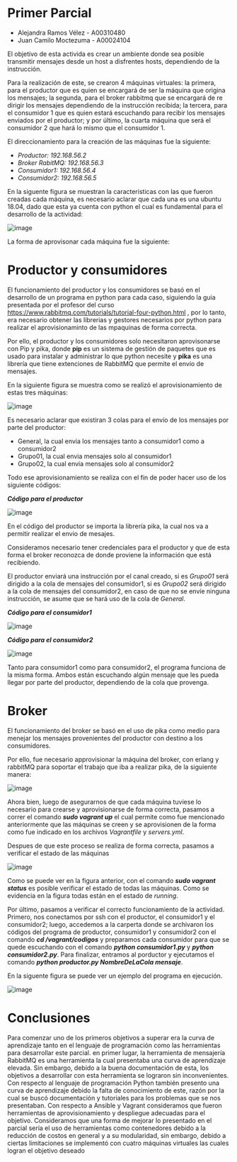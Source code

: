 # Primer Parcial

- Alejandra Ramos Vélez - A00310480
- Juan Camilo Moctezuma - A00024104

El objetivo de esta activida es crear un ambiente donde sea posible transmitir mensajes desde un host a disfrentes hosts, dependiendo de la instrucción.

Para la realización de este, se crearon 4 máquinas virtuales: la primera, para el productor que es quien se encargará de ser la máquina que origina los mensajes; la segunda, para el broker rabbitmq que se encargará de re dirigir los mensajes dependiendo de la instrucción recibida; la tercera, para el consumidor 1 que es quien estará escuchando para recibir los mensajes enviados por el productor; y por último, la cuarta máquina que será el consumidor 2 que hará lo mismo que el consumidor 1.

El direccionamiento para la creación de las máquinas fue la siguiente:

- _Productor: 192.168.56.2_
- _Broker RabitMQ: 192.168.56.3_
- _Consumidor1: 192.168.56.4_
- _Consumidor2: 192.168.56.5_

En la siguente figura se muestran la caracteristicas con las que fueron creadas cada máquina, es necesario aclarar que cada una es una ubuntu 18.04, dado que esta ya cuenta con python el cual es fundamental para el desarrollo de la actividad:

![image](https://drive.google.com/uc?export=view&id=1amQ8jSHA79Sl7eCoWVfRvDOx9kNPoPyS)

La forma de aprovisonar cada máquina fue la siguiente:

# **Productor y consumidores**

El funcionamiento del productor y los consumidores se basó en el desarrollo de un programa en python para cada caso, siguiendo la guia presentada por el profesor del curso https://www.rabbitmq.com/tutorials/tutorial-four-python.html , por lo tanto, era necesario obtener las librerias y gestores necesarios por python para realizar el aprovisionaminto de las mpaquinas de forma correcta.

Por ello, el productor y los consumidores solo necesitaron aprovisonarse con Pip y pika, donde **pip** es un sistema de gestión de paquetes que es usado para instalar y administrar lo que python necesite y **pika** es una librería que tiene extenciones de RabbitMQ que permite el envío de mensajes.

En la siguiente figura se muestra como se realizó el aprovisionamiento de estas tres máquinas:

![image](https://drive.google.com/uc?export=view&id=1AdMsVMIwrXWi3ZhlmA_JyOTWUo08PfqC)

Es necesario aclarar que existiran 3 colas para el envío de los mensajes por parte del productor:

- General, la cual envia los mensajes tanto a consumidor1 como a consumidor2
- Grupo01, la cual envia mensajes solo al consumidor1
- Grupo02, la cual envia mensajes solo al consumidor2

Todo ese aprovisionamiento se realiza con el fin de poder hacer uso de los siguiente códigos:

***Código para el productor***

![image](https://drive.google.com/uc?export=view&id=1kPu1tQpx6cebSaVdUJaBYR5r6tCz8Ylm)

En el código del productor se importa la librería pika, la cual nos va a permitir realizar el envio de mesajes.

Consideramos necesario tener credenciales para el productor y que de esta forma el broker reconozca de donde proviene la información que está recibiendo.

El productor enviará una instrucción por el canal creado, si es _Grupo01_ será dirigido a la cola de mensajes del consumidor1, si es _Grupo02_ será dirigido a la cola de mensajes del consumidor2, en caso de que no se envíe ninguna instrucción, se asume que se hará uso de la cola de _General_.

***Código para el consumidor1***

![image](https://drive.google.com/uc?export=view&id=1fvc3G0p5NdmNpwVpKaMHlXfZ5pO-IGME)

***Código para el consumidor2***

![image](https://drive.google.com/uc?export=view&id=1GcJUpRm6aOw5ZE66ONqBF6yR7lWOSHZ4)

Tanto para consumidor1 como para consumidor2, el programa funciona de la misma forma. Ambos están escuchando algún mensaje que les pueda llegar por parte del productor, dependiendo de la cola que provenga.

# **Broker**

El funcionamiento del broker se basó en el uso de pika como medio para menejar los mensajes provenientes del productor con destino a los consumidores.

Por ello, fue necesario approvisionar la máquina del broker, con erlang y rabbitMQ para soportar el trabajo que iba a realizar pika, de la siguiente manera:

![image](https://drive.google.com/uc?export=view&id=1xWvtDjT7Jjv0uvr9dmFvyNkn_aNC7CrP)

Ahora bien, luego de asegurarnos de que cada máquina tuviese lo necesario para crearse y aprovisionarse de forma correcta, pasamos a correr el comando ***sudo vagrant up*** el cual permite como fue mencionado anteriormente que las máquinas se creen y se aprovisionen de la forma como fue indicado en los archivos _Vagrantfile_ y _servers.yml_.

Despues de que este proceso se realiza de forma correcta, pasamos a verificar el estado de las máquinas

![image](https://drive.google.com/uc?export=view&id=1vy-9gyMK_yqyCQcTHmMO3dO6eDX_EnXF)

Como se puede ver en la figura anterior, con el comando ***sudo vagrant status*** es posible verificar el estado de todas las máquinas. Como se evidencia en la figura todas están en el estado de _running_.

Por último, pasamos a verificar el correcto funcionamiento de la actividad. Primero, nos conectamos por ssh con el productor, el consumidor1 y el consumidor2; luego, accedemos a la carperta donde se archivaron los códigos del programa de productor, consumidor1 y consumidor2 con el comando ***cd /vagrant/codigos*** y preparamos cada consumidor para que se quede escuchando con el comando ***python consumidor1.py*** y ***python consumidor2.py***. Para finalizar, entramos al porductor y ejecutamos el comando ***python productor.py _NombreDeLaCola_ _mensaje_***.

En la siguente figura se puede ver un ejemplo del programa en ejecución.

![image](https://drive.google.com/uc?export=view&id=1-ETUrKHZ0EvDshrdZvQqCfZiuR5HQItV)

# Conclusiones

Para comenzar uno de los primeros objetivos a superar era la curva de aprendizaje tanto en el lenguaje de programación como las herramientas para desarrollar este parcial. en primer lugar, la herramienta de mensajería RabbitMQ es una herramienta la cual presentaba una curva de aprendizaje elevada. Sin embargo, debido a la buena documentación de esta, los objetivos a desarrollar con esta herramienta se lograron sin inconvenientes. Con respecto al lenguaje de programación Python también presento una curva de aprendizaje debido la falta de conocimiento de este, razón por la cual se buscó documentación y tutoriales para los problemas que se nos presentaban. Con respecto a Ansible y Vagrant consideramos que fueron herramientas de aprovisionamiento y despliegue adecuadas para el objetivo. Consideramos que una forma de mejorar lo presentado en el parcial sería el uso de herramientas como contenedores debido a la reducción de costos en general y a su modularidad, sin embargo, debido a ciertas limitaciones se implementó con cuatro máquinas virtuales las cuales logran el objetivo deseado

